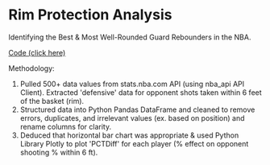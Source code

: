 # Rim Protection Analysis
Identifying the Best &amp; Most Well-Rounded Guard Rebounders in the NBA.

[Code (click here)](https://github.com/yashwantsathish/Rebounding-Analysis/blob/main/Rim%20Protection%20Analysis.ipynb)

Methodology:
1. Pulled 500+ data values from stats.nba.com API (using nba_api API Client). Extracted 'defensive' data for opponent shots taken within 6 feet of the basket (rim).
2. Structured data into Python Pandas DataFrame and cleaned to remove errors, duplicates, and irrelevant values (ex. based on position) and rename columns for clarity.
3. Deduced that horizontal bar chart was appropriate & used Python Library Plotly to plot 'PCTDiff' for each player (% effect on opponent shooting % within 6 ft).
